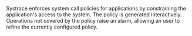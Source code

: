 Systrace enforces system call policies for applications by constraining the application's access to the system. The policy is generated interactively. Operations not covered by the policy raise an alarm, allowing an user to refine the currently configured policy.